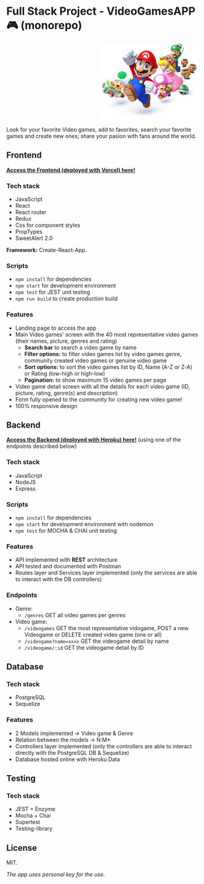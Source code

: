 # Full Stack Project - VideoGamesAPP 🎮 (monorepo)

<p align="right">
  <img height="200" src="./client/src/assets/img/videogame.png" />
</p>

Look for your favorite Video games, add to favorites, search your favorite games and create new ones; share your pasion with fans around the world.

## Frontend

[**Access the Frontend (deployed with Vercel) here!**](https://videogames-app-psi.vercel.app//)

### **Tech stack**

- JavaScript
- React
- React router
- Redux
- Css for component styles
- PropTypes
- SweetAlert 2.0

**Framework:** Create-React-App.

### **Scripts**

- `npm install` for dependencies
- `npm start` for development environment
- `npm test` for JEST unit testing
- `npm run build` to create production build

### **Features**

- Landing page to access the app
- Main Video games' screen with the 40 most representative video games (their names, picture, genres and rating)
  - **Search bar** to search a video game by name
  - **Filter options:** to filter video games list by video games genre, community created video games or genuine video game
  - **Sort options:** to sort the video games list by ID, Name (A-Z or Z-A) or Rating (low-high or high-low)
  - **Pagination:** to show maximum 15 video games per page
- Video game detail screen with all the details for each video game (ID, picture, rating, genre(s) and description)
- Form fully opened to the community for creating new video game!
- 100% responsive design

## **Backend**

[**Access the Backend (deployed with Heroku) here!**](https://videogame-backend.herokuapp.com/) (using one of the endpoints described below)

### **Tech stack**

- JavaScript
- NodeJS
- Express

### **Scripts**

- `npm install` for dependencies
- `npm start` for development environment with nodemon
- `npm test` for MOCHA & CHAI unit testing

### **Features**

- API implemented with **REST** architecture
- API tested and documented with Postman
- Routes layer and Services layer implemented (only the services are able to interact with the DB controllers)

### **Endpoints**

- Genre:
  - `/genres` GET all video games per genres
- Video game:
  - `/videogames` GET the most representative vidogame, POST a new Videogame or DELETE created video game (one or all)
  - `/videogame?name=xxxx` GET the videogame detail by name
  - `/videogame/:id` GET the videogame detail by ID

## **Database**

### **Tech stack**

- PostgreSQL
- Sequelize

### **Features**

- 2 Models implemented -> Video game & Genre
- Relation between the models -> N:M\*
- Controllers layer implemented (only the controllers are able to interact directly with the PostgreSQL DB & Sequelize)
- Database hosted online with Heroku Data

## **Testing**

### **Tech stack**

- JEST + Enzyme
- Mocha + Chai
- Supertest
- Testing-library

## **License**

MIT.

_The app uses personal key for the use._
